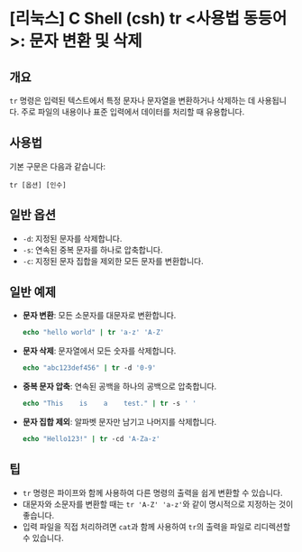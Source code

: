 # [리눅스] C Shell (csh) tr <사용법 동등어>: 문자 변환 및 삭제

## 개요
`tr` 명령은 입력된 텍스트에서 특정 문자나 문자열을 변환하거나 삭제하는 데 사용됩니다. 주로 파일의 내용이나 표준 입력에서 데이터를 처리할 때 유용합니다.

## 사용법
기본 구문은 다음과 같습니다:
```
tr [옵션] [인수]
```

## 일반 옵션
- `-d`: 지정된 문자를 삭제합니다.
- `-s`: 연속된 중복 문자를 하나로 압축합니다.
- `-c`: 지정된 문자 집합을 제외한 모든 문자를 변환합니다.

## 일반 예제
- **문자 변환**: 모든 소문자를 대문자로 변환합니다.
  ```csh
  echo "hello world" | tr 'a-z' 'A-Z'
  ```
  
- **문자 삭제**: 문자열에서 모든 숫자를 삭제합니다.
  ```csh
  echo "abc123def456" | tr -d '0-9'
  ```

- **중복 문자 압축**: 연속된 공백을 하나의 공백으로 압축합니다.
  ```csh
  echo "This    is    a    test." | tr -s ' '
  ```

- **문자 집합 제외**: 알파벳 문자만 남기고 나머지를 삭제합니다.
  ```csh
  echo "Hello123!" | tr -cd 'A-Za-z'
  ```

## 팁
- `tr` 명령은 파이프와 함께 사용하여 다른 명령의 출력을 쉽게 변환할 수 있습니다.
- 대문자와 소문자를 변환할 때는 `tr 'A-Z' 'a-z'`와 같이 명시적으로 지정하는 것이 좋습니다.
- 입력 파일을 직접 처리하려면 `cat`과 함께 사용하여 `tr`의 출력을 파일로 리디렉션할 수 있습니다.